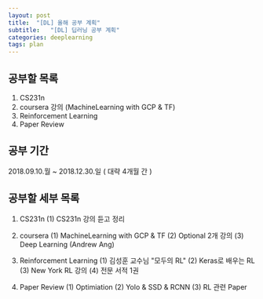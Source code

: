 ```yaml
---
layout: post
title:  "[DL] 올해 공부 계획"
subtitle:   "[DL] 딥러닝 공부 계획"
categories: deeplearning
tags: plan
---
```



## 공부할 목록

1. CS231n
2. coursera 강의 (MachineLearning with GCP & TF)
3. Reinforcement Learning
4. Paper Review

## 공부 기간
2018.09.10.월 ~ 2018.12.30.일 ( 대략 4개월 간 )

## 공부할 세부 목록

1. CS231n
	(1) CS231n 강의 듣고 정리
   
2. coursera
	(1) MachineLearning with GCP & TF
    (2) Optional 2개 강의
    (3) Deep Learning (Andrew Ang)

3. Reinforcement Learning
	(1) 김성훈 교수님 "모두의 RL"
    (2) Keras로 배우는 RL
    (3) New York RL 강의
    (4) 전문 서적 1권

4. Paper Review
	(1) Optimiation
    (2) Yolo & SSD & RCNN
    (3) RL 관련 Paper
	
